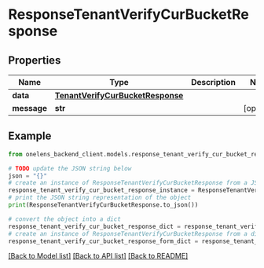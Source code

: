 # ResponseTenantVerifyCurBucketResponse


## Properties

Name | Type | Description | Notes
------------ | ------------- | ------------- | -------------
**data** | [**TenantVerifyCurBucketResponse**](TenantVerifyCurBucketResponse.md) |  | 
**message** | **str** |  | [optional] 

## Example

```python
from onelens_backend_client.models.response_tenant_verify_cur_bucket_response import ResponseTenantVerifyCurBucketResponse

# TODO update the JSON string below
json = "{}"
# create an instance of ResponseTenantVerifyCurBucketResponse from a JSON string
response_tenant_verify_cur_bucket_response_instance = ResponseTenantVerifyCurBucketResponse.from_json(json)
# print the JSON string representation of the object
print(ResponseTenantVerifyCurBucketResponse.to_json())

# convert the object into a dict
response_tenant_verify_cur_bucket_response_dict = response_tenant_verify_cur_bucket_response_instance.to_dict()
# create an instance of ResponseTenantVerifyCurBucketResponse from a dict
response_tenant_verify_cur_bucket_response_form_dict = response_tenant_verify_cur_bucket_response.from_dict(response_tenant_verify_cur_bucket_response_dict)
```
[[Back to Model list]](../README.md#documentation-for-models) [[Back to API list]](../README.md#documentation-for-api-endpoints) [[Back to README]](../README.md)


